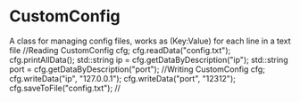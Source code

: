 # CustomConfig
A class for managing config files, works as (Key:Value) for each line in a text file
//Reading
CustomConfig cfg;
cfg.readData("config.txt");
cfg.printAllData();
std::string ip = cfg.getDataByDescription("ip");
std::string port = cfg.getDataByDescription("port");
//Writing
CustomConfig cfg;
cfg.writeData("ip", "127.0.0.1");
cfg.writeData("port", "12312");
cfg.saveToFile("config.txt");
//
